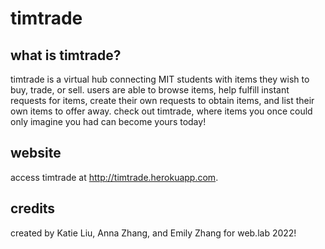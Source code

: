 # timtrade

## what is timtrade?

timtrade is a virtual hub connecting MIT students with items they wish to buy, trade, or sell. users are able to browse items, help fulfill instant requests for items, create their own requests to obtain items, and list their own items to offer away. check out timtrade, where items you once could only imagine you had can become yours today!

## website

access timtrade at http://timtrade.herokuapp.com.

## credits

created by Katie Liu, Anna Zhang, and Emily Zhang for web.lab 2022!
